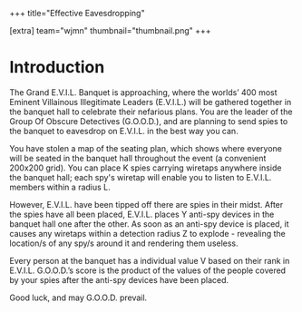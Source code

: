 +++
title="Effective Eavesdropping"

[extra]
team="wjmn"
thumbnail="thumbnail.png"
+++

# Introduction

The Grand E.V.I.L. Banquet is approaching, where the worlds’ 400 most Eminent Villainous Illegitimate Leaders (E.V.I.L.) will be gathered together in the banquet hall to celebrate their nefarious plans. You are the leader of the Group Of Obscure Detectives (G.O.O.D.), and are planning to send spies to the banquet to eavesdrop on E.V.I.L. in the best way you can. 

You have stolen a map of the seating plan, which shows where everyone will be seated in the banquet hall throughout the event (a convenient 200x200 grid). You can place K spies carrying wiretaps anywhere inside the banquet hall; each spy's wiretap will enable you to listen to E.V.I.L. members within a radius L.

However, E.V.I.L. have been tipped off there are spies in their midst. After the spies have all been placed, E.V.I.L. places Y anti-spy devices in the banquet hall one after the other. As soon as an anti-spy device is placed, it causes any wiretaps within a detection radius Z to explode - revealing the location/s of any spy/s around it and rendering them useless. 

Every person at the banquet has a individual value V based on their rank in E.V.I.L. G.O.O.D.’s score is the product of the values of the people covered by your spies after the anti-spy devices have been placed. 

Good luck, and may G.O.O.D. prevail. 
